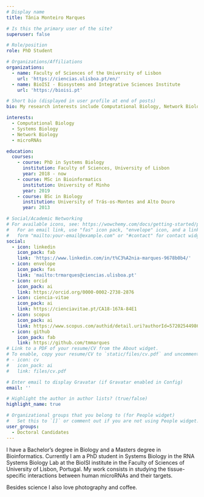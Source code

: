 ```yaml
---
# Display name
title: Tânia Monteiro Marques

# Is this the primary user of the site?
superuser: false

# Role/position
role: PhD Student

# Organizations/Affiliations
organizations:
  - name: Faculty of Sciences of the University of Lisbon
    url: 'https://ciencias.ulisboa.pt/en/'
  - name: BioISI - Biosystems and Integrative Sciences Institute
    url: 'https://bioisi.pt'

# Short bio (displayed in user profile at end of posts)
bio: My research interests include Computational Biology, Network Biology and microRNAs. 

interests:
  - Computational Biology
  - Systems Biology
  - Network Biology
  - microRNAs

education:
  courses:
    - course: PhD in Systems Biology
      institution: Faculty of Sciences, University of Lisbon
      year: 2018 - now
    - course: MSc in Bioinformatics
      institution: University of Minho
      year: 2019
    - course: BSc in Biology
      institution: University of Trás-os-Montes and Alto Douro
      year: 2013

# Social/Academic Networking
# For available icons, see: https://wowchemy.com/docs/getting-started/page-builder/#icons
#   For an email link, use "fas" icon pack, "envelope" icon, and a link in the
#   form "mailto:your-email@example.com" or "#contact" for contact widget.
social:
  - icon: linkedin
    icon_pack: fab
    link: 'https://www.linkedin.com/in/t%C3%A2nia-marques-9678b0b4/'
  - icon: envelope
    icon_pack: fas
    link: 'mailto:trmarques@ciencias.ulisboa.pt'
  - icon: orcid
    icon_pack: ai
    link: https://orcid.org/0000-0002-2738-2876
  - icon: ciencia-vitae
    icon_pack: ai
    link: https://cienciavitae.pt/CA18-167A-84E1
  - icon: scopus
    icon_pack: ai
    link: https://www.scopus.com/authid/detail.uri?authorId=57202544986
  - icon: github
    icon_pack: fab
    link: https://github.com/tmmarques
# Link to a PDF of your resume/CV from the About widget.
# To enable, copy your resume/CV to `static/files/cv.pdf` and uncomment the lines below.
# - icon: cv
#   icon_pack: ai
#   link: files/cv.pdf

# Enter email to display Gravatar (if Gravatar enabled in Config)
email: ''

# Highlight the author in author lists? (true/false)
highlight_name: true

# Organizational groups that you belong to (for People widget)
#   Set this to `[]` or comment out if you are not using People widget.
user_groups:
  - Doctoral Candidates
---
```


I have a Bachelor’s degree in Biology and a Masters degree in Bioinformatics. Currently I am a PhD student in Systems Biology in the RNA Systems Biology Lab at the BioISI institute in the Faculty of Sciences of University of Lisbon, Portugal. My work consists in studying the tissue-specific interactions between human microRNAs and their targets.

Besides science I also love photography and coffee. 
